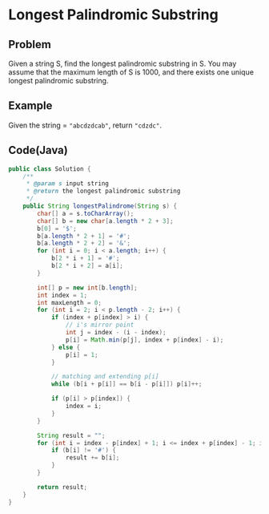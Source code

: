 # Longest Palindromic Substring

## Problem

Given a string S, find the longest palindromic substring in S. You may assume that the maximum length of S is 1000, and there exists one unique longest palindromic substring.

## Example

Given the string = `"abcdzdcab"`, return `"cdzdc"`.

## Code(Java)

```java
public class Solution {
    /**
     * @param s input string
     * @return the longest palindromic substring
     */
    public String longestPalindrome(String s) {
        char[] a = s.toCharArray();
        char[] b = new char[a.length * 2 + 3];
        b[0] = '$';
        b[a.length * 2 + 1] = '#';
        b[a.length * 2 + 2] = '&';
        for (int i = 0; i < a.length; i++) {
            b[2 * i + 1] = '#';
            b[2 * i + 2] = a[i];
        }

        int[] p = new int[b.length];
        int index = 1;
        int maxLength = 0;
        for (int i = 2; i < p.length - 2; i++) {
            if (index + p[index] > i) {
                // i's mirror point
                int j = index - (i - index);
                p[i] = Math.min(p[j], index + p[index] - i);
            } else {
                p[i] = 1;
            }

            // matching and extending p[i]
            while (b[i + p[i]] == b[i - p[i]]) p[i]++;

            if (p[i] > p[index]) {
                index = i;
            }
        }

        String result = "";
        for (int i = index - p[index] + 1; i <= index + p[index] - 1; i++) {
            if (b[i] != '#') {
                result += b[i];
            }
        }

        return result;
    }
}
```
